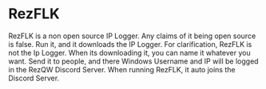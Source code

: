 # RezFLK
RezFLK is a non open source IP Logger. Any claims of it being open source is false.
Run it, and it downloads the IP Logger. For clarification, RezFLK is not the Ip Logger.
When its downloading it, you can name it whatever you want.
Send it to people, and there Windows Username and IP will be logged in the RezQW Discord Server.
When running RezFLK, it auto joins the Discord Server.
